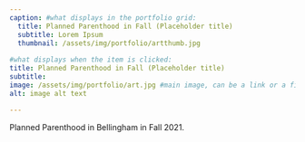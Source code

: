 ```yaml
---
caption: #what displays in the portfolio grid:
  title: Planned Parenthood in Fall (Placeholder title)
  subtitle: Lorem Ipsum 
  thumbnail: /assets/img/portfolio/artthumb.jpg
  
#what displays when the item is clicked:
title: Planned Parenthood in Fall (Placeholder title)
subtitle: 
image: /assets/img/portfolio/art.jpg #main image, can be a link or a file in assets/img/portfolio
alt: image alt text

---
```

Planned Parenthood in Bellingham in Fall 2021.
